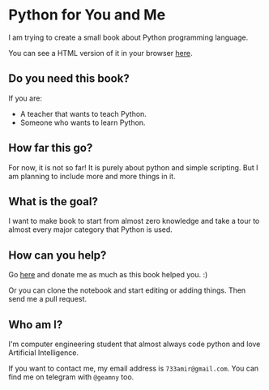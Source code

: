 # Python for You and Me

I am trying to create a small book about Python programming language.

You can see a HTML version of it in your browser [here](https://733amir.github.io/python-for-you-and-me).

## Do you need this book?

If you are:

* A teacher that wants to teach Python.
* Someone who wants to learn Python.

## How far this go?

For now, it is not so far! It is purely about python and simple scripting. But I am planning to include more and more
things in it.

## What is the goal?

I want to make book to start from almost zero knowledge and take a tour to almost every major category that Python is
used.

## How can you help?

Go [here](https://zarinp.al/@amirkhazaie 'Amir Khazaie ZarinPal') and donate me as much as this book helped you. :)

Or you can clone the notebook and start editing or adding things. Then send me a pull request.

## Who am I?

I'm computer engineering student that almost always code python and love Artificial Intelligence.

If you want to contact me, my email address is `733amir@gmail.com`. You can find me on telegram with `@geamny` too.
